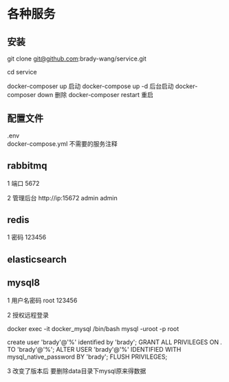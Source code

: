 # 各种服务

## 安装
git clone git@github.com:brady-wang/service.git 

cd service  

docker-composer up 启动 
docker-compose up -d 后台启动
docker-composer down 删除
docker-composer restart 重启

## 配置文件 
.env  
docker-compose.yml
不需要的服务注释 

## rabbitmq

1 端口 5672 

2 管理后台 http://ip:15672  admin  admin

## redis 

1 密码 123456

## elasticsearch 


## mysql8 

1 用户名密码
root  123456

2 授权远程登录 

docker exec -it docker_mysql /bin/bash
mysql -uroot -p
root


create user 'brady'@'%' identified by 'brady';
GRANT ALL PRIVILEGES ON *.* TO 'brady'@'%';
ALTER USER 'brady'@'%' IDENTIFIED WITH mysql_native_password BY 'brady';
FLUSH PRIVILEGES;

3 改变了版本后 要删除data目录下mysql原来得数据 